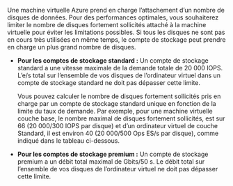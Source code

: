Une machine virtuelle Azure prend en charge l’attachement d’un nombre de disques de données. Pour des performances optimales, vous souhaiterez limiter le nombre de disques fortement sollicités attaché à la machine virtuelle pour éviter les limitations possibles. Si tous les disques ne sont pas en cours très utilisées en même temps, le compte de stockage peut prendre en charge un plus grand nombre de disques.

- **Pour les comptes de stockage standard :** Un compte de stockage standard a une vitesse maximale de la demande totale de 20 000 IOPS. L’e/s total sur l’ensemble de vos disques de l’ordinateur virtuel dans un compte de stockage standard ne doit pas dépasser cette limite.

    Vous pouvez calculer le nombre de disques fortement sollicités pris en charge par un compte de stockage standard unique en fonction de la limite du taux de demande. Par exemple, pour une machine virtuelle couche base, le nombre maximal de disques fortement sollicités, est sur 66 (20 000/300 IOPS par disque) et d’un ordinateur virtuel de couche Standard, il est environ 40 (20 000/500 Ops ES/s par disque), comme indiqué dans le tableau ci-dessous. 
 
- **Pour les comptes de stockage premium :** Un compte de stockage premium a un débit total maximal de Gbits/50 s. Le débit total sur l’ensemble de vos disques de l’ordinateur virtuel ne doit pas dépasser cette limite.